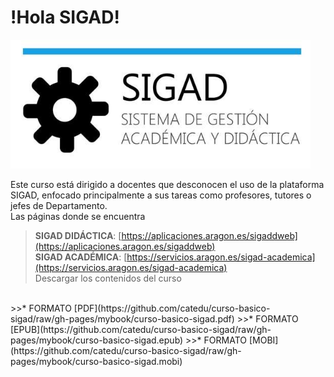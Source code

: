 # !Hola SIGAD!
 ![logo SIGAD](https://raw.githubusercontent.com/catedu/curso-basico-sigad/master/img/SIGAD.png)

Este curso está dirigido a docentes que desconocen el uso de la plataforma SIGAD,  enfocado principalmente a sus tareas como profesores, tutores o jefes de Departamento.<br>
Las páginas donde se encuentra<br>
>**SIGAD DIDÁCTICA**: [https://aplicaciones.aragon.es/sigaddweb](https://aplicaciones.aragon.es/sigaddweb)<br>
>**SIGAD ACADÉMICA**: [https://servicios.aragon.es/sigad-academica](https://servicios.aragon.es/sigad-academica)<br>
Descargar los contenidos del curso
<br>
>>* FORMATO [PDF](https://github.com/catedu/curso-basico-sigad/raw/gh-pages/mybook/curso-basico-sigad.pdf)
>>* FORMATO [EPUB](https://github.com/catedu/curso-basico-sigad/raw/gh-pages/mybook/curso-basico-sigad.epub)
>>* FORMATO [MOBI](https://github.com/catedu/curso-basico-sigad/raw/gh-pages/mybook/curso-basico-sigad.mobi)

